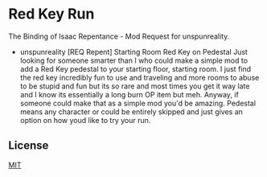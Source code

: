 # Red Key Run

The Binding of Isaac Repentance - Mod Request for unspunreality.

- unspunreality
[REQ Repent] Starting Room Red Key on Pedestal
Just looking for someone smarter than I who could make a simple mod to add a Red Key pedestal to your starting floor, starting room.
I just find the red key incredibly fun to use and traveling and more rooms to abuse to be stupid and fun but its so rare and most times you get it way late and I know its essentially a long burn OP item but meh.
Anyway, if someone could make that as a simple mod you'd be amazing. Pedestal means any character or could be entirely skipped and just gives an option on how youd like to try your run.

## License
[MIT](https://github.com/MochicStudio/red-key-run/blob/master/LICENSE)
